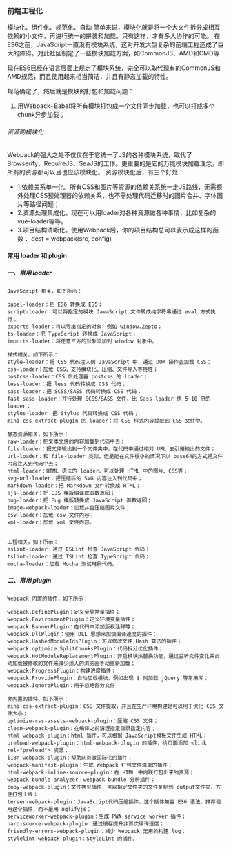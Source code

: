 ### 前端工程化
模块化、组件化、规范化、自动
简单来说，模块化就是将一个大文件拆分成相互依赖的小文件，再进行统一的拼装和加载。只有这样，才有多人协作的可能。
在ES6之前，JavaScript一直没有模块系统，这对开发大型复杂的前端工程造成了巨大的障碍。对此社区制定了一些模块加载方案，如CommonJS、AMD和CMD等

现在ES6已经在语言层面上规定了模块系统，完全可以取代现有的CommonJS和AMD规范，而且使用起来相当简洁，并且有静态加载的特性。

规范确定了，然后就是模块的打包和加载问题：
1. 用Webpack+Babel将所有模块打包成一个文件同步加载，也可以打成多个chunk异步加载；


###### 资源的模块化
Webpack的强大之处不仅仅在于它统一了JS的各种模块系统，取代了Browserify、RequireJS、SeaJS的工作。更重要的是它的万能模块加载理念，即所有的资源都可以且也应该模块化。
资源模块化后，有三个好处：
* 1.依赖关系单一化。所有CSS和图片等资源的依赖关系统一走JS路线，无需额外处理CSS预处理器的依赖关系，也不需处理代码迁移时的图片合并、字体图片等路径问题；
* 2.资源处理集成化。现在可以用loader对各种资源做各种事情，比如复杂的vue-loader等等。
* 3.项目结构清晰化。使用Webpack后，你的项目结构总可以表示成这样的函数：
dest = webpack(src, config)

#### 常用 loader 和 plugin
##### 一、常用 loader
```
JavaScript 相关，如下所示：

babel-loader：把 ES6 转换成 ES5；
script-loader：可以将指定的模块 JavaScript 文件转成纯字符串通过 eval 方式执行；
exports-loader：可以导出指定的对象，例如 window.Zepto；
ts-loader：把 TypeScript 转换成 JavaScript；
imports-loader：将任意三方的对象添加到 window 对象中。

样式相关，如下所示：
style-loader：把 CSS 代码注入到 JavaScript 中，通过 DOM 操作去加载 CSS；
css-loader：加载 CSS，支持模块化、压缩、文件导入等特性；
postcss-loader：CSS 后处理器 postcss 的 loader；
less-loader：把 less 代码转换成 CSS 代码；
sass-loader：把 SCSS/SASS 代码转换成 CSS 代码；
fast-sass-loader：并行处理 SCSS/SASS 文件，比 Sass-loader 快 5~10 倍的 loader；
stylus-loader：把 Stylus 代码转换成 CSS 代码；
mini-css-extract-plugin 的 loader：将 CSS 样式内容提取到 CSS 文件中。

静态资源相关，如下所示：
raw-loader：把文本文件的内容加载到代码中去；
file-loader：把文件输出到一个文件夹中，在代码中通过相对 URL 去引用输出的文件；
url-loader：和 file-loader 类似，但是能在文件很小的情况下以 base64的方式把文件内容注入到代码中去；
html-loader：HTML 语法的 loader，可以处理 HTML 中的图片、CSS等；
svg-url-loader：把压缩后的 SVG 内容注入到代码中；
markdown-loader：把 Markdown 文件转换成 HTML；
ejs-loader：把 EJS 模版编译成函数返回；
pug-loader：把 Pug 模版转换成 JavaScript 函数返回；
image-webpack-loader：加载并且压缩图片文件；
csv-loader：加载 csv 文件内容；
xml-loader：加载 xml 文件内容。


工程相关，如下所示：
eslint-loader：通过 ESLint 检查 JavaScript 代码；
tslint-loader：通过 TSLint 检查 TypeScript 代码；
mocha-loader：加载 Mocha 测试用例代码。
```
##### 二、常用 plugin
```
Webpack 内置的插件，如下所示：

webpack.DefinePlugin：定义全局常量插件；
webpack.EnvironmentPlugin：定义环境变量插件；
webpack.BannerPlugin：在代码中添加版权注释等；
webpack.DllPlugin：使用 DLL 思想来加快编译速度的插件；
webpack.HashedModuleIdsPlugin：可以修改文件 Hash 算法的插件；
webpack.optimize.SplitChunksPlugin：代码拆分优化插件；
webpack.HotModuleReplacementPlugin：开启模块热替换功能，通过监听文件变化并自动加载被修改的文件来减少烦人的浏览器手动重新加载；
webpack.ProgressPlugin：构建进度插件；
webpack.ProvidePlugin：自动加载模块，例如出现 $ 则加载 jQuery 等常用库；
webpack.IgnorePlugin：用于忽略部分文件

非内置的插件，如下所示：
mini-css-extract-plugin：CSS 文件提取，并且在生产环境构建是可以用于优化 CSS 文件大小；
optimize-css-assets-webpack-plugin：压缩 CSS 文件；
clean-webpack-plugin：在编译之前清理指定目录指定内容；
html-webpack-plugin：html 插件，可以根据 JavaScript模板文件生成 HTML；
preload-webpack-plugin：html-webpack-plugin 的插件，给页面添加 <link rel="preload"> 资源；
i18n-webpack-plugin：帮助网页做国际化的插件；
webpack-manifest-plugin：生成 Webpack 打包文件清单的插件；
html-webpack-inline-source-plugin：在 HTML 中内联打包出来的资源；
webpack-bundle-analyzer：webpack bundle 分析插件；
copy-webpack-plugin：文件拷贝插件，可以指定文件夹的文件复制到 output文件夹，方便打包上线；
terser-webpack-plugin：JavaScript代码压缩插件，这个插件兼容 ES6 语法，推荐使用这个插件，而不是用 uglifyjs；
serviceworker-webpack-plugin：生成 PWA service worker 插件；
hard-source-webpack-plugin：通过缓存提升非首次编译速度；
friendly-errors-webpack-plugin：减少 Webpack 无用的构建 log；
stylelint-webpack-plugin：StyleLint 的插件。
```
